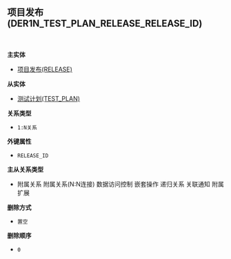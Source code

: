## 项目发布(DER1N_TEST_PLAN_RELEASE_RELEASE_ID) <!-- {docsify-ignore-all} -->



<br>
<p class="panel-title"><b>主实体</b></p>

* [项目发布(RELEASE)](module/ProjMgmt/release)

<p class="panel-title"><b>从实体</b></p>

* [测试计划(TEST_PLAN)](module/TestMgmt/test_plan)

<p class="panel-title"><b>关系类型</b></p>

* `1:N关系`

<p class="panel-title"><b>外键属性</b></p>

* `RELEASE_ID`

<p class="panel-title"><b>主从关系类型</b></p>

* <i class="fa fa-square"/></i> 附属关系 <i class="fa fa-square"/></i> 附属关系(N:N连接) <i class="fa fa-square"/></i> 数据访问控制 <i class="fa fa-square"/></i> 嵌套操作 <i class="fa fa-square"/></i> 递归关系 <i class="fa fa-square"/></i> 关联通知 <i class="fa fa-square"/></i> 附属扩展

<p class="panel-title"><b>删除方式</b></p>

* `置空`

<p class="panel-title"><b>删除顺序</b></p>

* `0`
